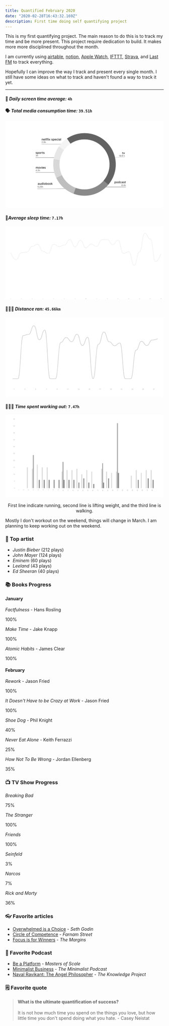 ```yaml
---
title: Quantified February 2020
date: "2020-02-28T16:43:32.169Z"
description: First time doing self quantifying project
---
```


This is my first quantifying project. The main reason to do this is to track my time and be more present. This project require dedication to build. It makes more more disciplined throughout the month.

I am currently using [airtable](https://airtable.com), [notion](https://notion.so), [Apple Watch](https://www.apple.com/id/watch/), [IFTTT](https://ifttt.com/), [Strava](https://strava.com), and [Last FM](https://last.fm) to track everything.

Hopefully I can improve the way I track and present every single month. I still have some ideas on what to track and haven't found a way to track it yet.

---

#### 📱 *Daily screen time average:* `4h`

#### 🗣 *Total media consumption time:* `39.51h`

![Media Chart](./media.png)


#### 🛌*Average sleep time:* `7.17h`

![Sleep Chart](./sleep.png)

#### 🏃🏻‍♂️ *Distance ran:* `45.66km`

![Running chart](./run.png)

#### 🏋🏻‍♀️ *Time spent working out:* `7.47h`

![Workout chart](./workout.png)

<p align="center">First line indicate running, second line is lifting weight, and the third line is walking.</p>

Mostly I don't workout on the weekend, things will change in March. I am planning to keep working out on the weekend.

### 🎤 Top artist

- *Justin Bieber* (212 plays)
- *John Mayer* (124 plays)
- *Eminem* (60 plays)
- *Leeland* (43 plays)
- *Ed Sheeran* (40 plays)

### 📚 Books Progress

#### January

*Factfulness* - Hans Rosling
<div class="progress-wrapper">
  <div class="progress-bar">
    <div class="inner" style="width: 100%"></div>
  </div>
  <span>100%</span>
</div>

*Make Time* - Jake Knapp
<div class="progress-wrapper">
  <div class="progress-bar">
    <div class="inner" style="width: 100%"></div>
  </div>
  <span>100%</span>
</div>

*Atomic Habits* - James Clear
<div class="progress-wrapper">
  <div class="progress-bar">
    <div class="inner" style="width: 100%"></div>
  </div>
  <span>100%</span>
</div>

#### February

*Rework* - Jason Fried
<div class="progress-wrapper">
  <div class="progress-bar">
    <div class="inner" style="width: 100%"></div>
  </div>
  <span>100%</span>
</div>


*It Doesn't Have to be Crazy at Work* - Jason Fried
<div class="progress-wrapper">
  <div class="progress-bar">
    <div class="inner" style="width: 100%"></div>
  </div>
  <span>100%</span>
</div>

*Shoe Dog* - Phil Knight
<div class="progress-wrapper">
  <div class="progress-bar">
    <div class="inner" style="width: 40%"></div>
  </div>
  <span>40%</span>
</div>

*Never Eat Alone* - Keith Ferrazzi
<div class="progress-wrapper">
  <div class="progress-bar">
    <div class="inner" style="width: 25%"></div>
  </div>
  <span>25%</span>
</div>

*How Not To Be Wrong* - Jordan Ellenberg
<div class="progress-wrapper">
  <div class="progress-bar">
    <div class="inner" style="width: 35%"></div>
  </div>
  <span>35%</span>
</div>



### 📺 TV Show Progress
*Breaking Bad*
<div class="progress-wrapper">
  <div class="progress-bar">
    <div class="inner" style="width: 75%"></div>
  </div>
  <span>75%</span>
</div>

*The Stranger*
<div class="progress-wrapper">
  <div class="progress-bar">
    <div class="inner" style="width: 100%"></div>
  </div>
  <span>100%</span>
</div>

*Friends*
<div class="progress-wrapper">
  <div class="progress-bar">
    <div class="inner" style="width: 100%"></div>
  </div>
  <span>100%</span>
</div>

*Seinfeld*
<div class="progress-wrapper">
  <div class="progress-bar">
    <div class="inner" style="width: 3%"></div>
  </div>
  <span>3%</span>
</div>

*Narcos*
<div class="progress-wrapper">
  <div class="progress-bar">
    <div class="inner" style="width: 7%"></div>
  </div>
  <span>7%</span>
</div>

*Rick and Morty*
<div class="progress-wrapper">
  <div class="progress-bar">
    <div class="inner" style="width: 36%"></div>
  </div>
  <span>36%</span>
</div>


### 👓 Favorite articles

- [Overwhelmed is a Choice](https://seths.blog/2020/02/overwhelmed-is-a-choice/) - *Seth Godin*
- [Circle of Competence](https://fs.blog/2013/12/circle-of-competence/) - *Farnam Street*
- [Focus is for Winners](https://themargins.substack.com/p/focus-is-for-winners) - *The Margins* 

### 🎤 Favorite Podcast

- [Be a Platform](https://mastersofscale.com/tobi-lutke-be-a-platform/) - *Masters of Scale*
- [Minimalist Business](https://open.spotify.com/episode/4DrtQ2TCTLF9QowKEDTOGX?si=so5Txc-QSaesJCW6HtpG9g) - *The Minimalist Podcast*
- [Naval Ravikant: The Angel Philosopher](https://open.spotify.com/episode/5W0RQCDr28VSxVZOYJn3f5?si=z91n2I6OS0-fgcrSEl0F2g) - *The Knowledge Project*

### 🗒 Favorite quote

> #### What is the ultimate quantification of success? 
>
> It is not how much time you spend on the things you love, but how little time you don't spend doing what you hate. - Casey Neistat

